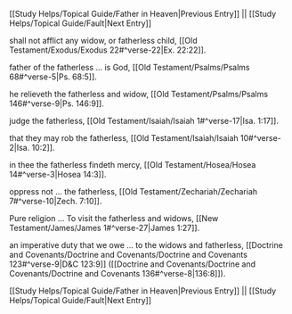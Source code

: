 [[Study Helps/Topical Guide/Father in Heaven|Previous Entry]]  ||  [[Study Helps/Topical Guide/Fault|Next Entry]]

 shall not afflict any widow, or fatherless child, [[Old Testament/Exodus/Exodus 22#^verse-22|Ex. 22:22]].

 father of the fatherless ... is God, [[Old Testament/Psalms/Psalms 68#^verse-5|Ps. 68:5]].

 he relieveth the fatherless and widow, [[Old Testament/Psalms/Psalms 146#^verse-9|Ps. 146:9]].

 judge the fatherless, [[Old Testament/Isaiah/Isaiah 1#^verse-17|Isa. 1:17]].

 that they may rob the fatherless, [[Old Testament/Isaiah/Isaiah 10#^verse-2|Isa. 10:2]].

 in thee the fatherless findeth mercy, [[Old Testament/Hosea/Hosea 14#^verse-3|Hosea 14:3]].

 oppress not ... the fatherless, [[Old Testament/Zechariah/Zechariah 7#^verse-10|Zech. 7:10]].

 Pure religion ... To visit the fatherless and widows, [[New Testament/James/James 1#^verse-27|James 1:27]].

 an imperative duty that we owe ... to the widows and fatherless, [[Doctrine and Covenants/Doctrine and Covenants/Doctrine and Covenants 123#^verse-9|D&C 123:9]] ([[Doctrine and Covenants/Doctrine and Covenants/Doctrine and Covenants 136#^verse-8|136:8]]).

[[Study Helps/Topical Guide/Father in Heaven|Previous Entry]]  ||  [[Study Helps/Topical Guide/Fault|Next Entry]]